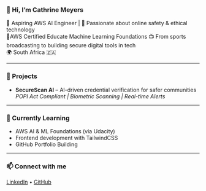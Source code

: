 ### 👋 Hi, I’m Cathrine Meyers

🎯 Aspiring AWS AI Engineer | 💬 Passionate about online safety & ethical technology  
📜AWS Certified Educate Machine Learning Foundations
📺 From sports broadcasting to building secure digital tools in tech  
🌍 South Africa 🇿🇦

---

### 🔭 Projects
- **SecureScan AI** – AI-driven credential verification for safer communities  
  _POPI Act Compliant | Biometric Scanning | Real-time Alerts_

---

### 🌱 Currently Learning
- AWS AI & ML Foundations (via Udacity)
- Frontend development with TailwindCSS
- GitHub Portfolio Building

---

### 📫 Connect with me  
[LinkedIn](www.linkedin.com/in/cathrine-meyers-41483ba0) • [GitHub](https://github.com/Kate-90-maker)
